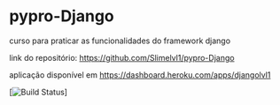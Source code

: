 # pypro-Django
curso para praticar as funcionalidades do framework django

link do repositório: https://github.com/Slimelvl1/pypro-Django

aplicação disponível em https://dashboard.heroku.com/apps/djangolvl1

[![Build Status](https://travis-ci.com/github/Slimelvl1/pypro-Django)]
